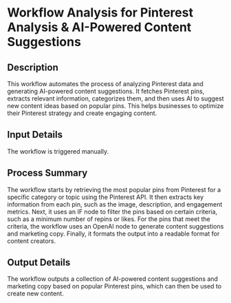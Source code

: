 # Workflow Analysis for Pinterest Analysis & AI-Powered Content Suggestions

## Description
This workflow automates the process of analyzing Pinterest data and generating AI-powered content suggestions. It fetches Pinterest pins, extracts relevant information, categorizes them, and then uses AI to suggest new content ideas based on popular pins. This helps businesses to optimize their Pinterest strategy and create engaging content.

## Input Details
The workflow is triggered manually.

## Process Summary
The workflow starts by retrieving the most popular pins from Pinterest for a specific category or topic using the Pinterest API. It then extracts key information from each pin, such as the image, description, and engagement metrics. Next, it uses an IF node to filter the pins based on certain criteria, such as a minimum number of repins or likes. For the pins that meet the criteria, the workflow uses an OpenAI node to generate content suggestions and marketing copy. Finally, it formats the output into a readable format for content creators.

## Output Details
The workflow outputs a collection of AI-powered content suggestions and marketing copy based on popular Pinterest pins, which can then be used to create new content.
